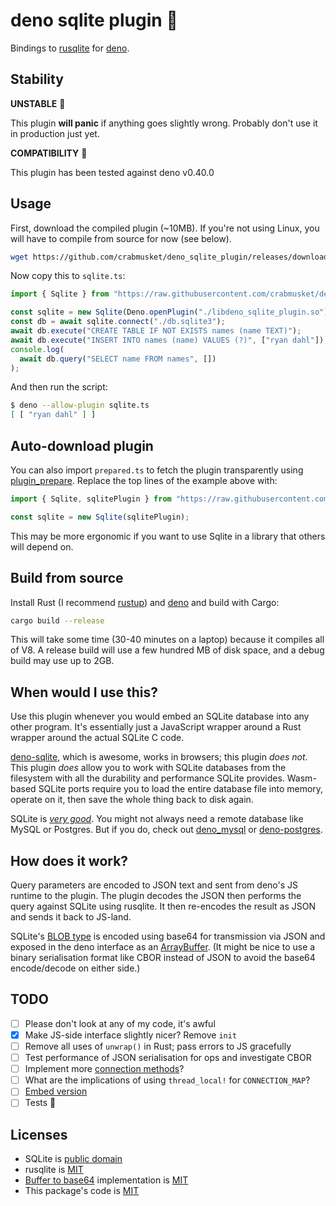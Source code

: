 # deno sqlite plugin :seedling:

Bindings to [rusqlite](https://github.com/jgallagher/rusqlite) for [deno](https://deno.land).

## Stability

**UNSTABLE** :rotating_light:

This plugin **will panic** if anything goes slightly wrong.
Probably don't use it in production just yet.

**COMPATIBILITY** 🦕

This plugin has been tested against deno v0.40.0

## Usage

First, download the compiled plugin (~10MB).
If you're not using Linux, you will have to compile from source for now (see below).

```bash
wget https://github.com/crabmusket/deno_sqlite_plugin/releases/download/v0.2/libdeno_sqlite_plugin.so
```

Now copy this to `sqlite.ts`:

```ts
import { Sqlite } from "https://raw.githubusercontent.com/crabmusket/deno_sqlite_plugin/v0.2/src/mod.ts";

const sqlite = new Sqlite(Deno.openPlugin("./libdeno_sqlite_plugin.so"));
const db = await sqlite.connect("./db.sqlite3");
await db.execute("CREATE TABLE IF NOT EXISTS names (name TEXT)");
await db.execute("INSERT INTO names (name) VALUES (?)", ["ryan dahl"]);
console.log(
  await db.query("SELECT name FROM names", [])
);
```

And then run the script:

```bash
$ deno --allow-plugin sqlite.ts
[ [ "ryan dahl" ] ]
```

## Auto-download plugin

You can also import `prepared.ts` to fetch the plugin transparently using [plugin_prepare](https://github.com/manyuanrong/deno-plugin-prepare).
Replace the top lines of the example above with:

```ts
import { Sqlite, sqlitePlugin } from "https://raw.githubusercontent.com/crabmusket/deno_sqlite_plugin/v0.2/src/prepared.ts";

const sqlite = new Sqlite(sqlitePlugin);
```

This may be more ergonomic if you want to use Sqlite in a library that others will depend on.

## Build from source

Install Rust (I recommend [rustup](https://rustup.rs/)) and [deno](https://deno.land/#install) and build with Cargo:

```bash
cargo build --release
```

This will take some time (30-40 minutes on a laptop) because it compiles all of V8.
A release build will use a few hundred MB of disk space, and a debug build may use up to 2GB.

## When would I use this?

Use this plugin whenever you would embed an SQLite database into any other program.
It's essentially just a JavaScript wrapper around a Rust wrapper around the actual SQLite C code.

[deno-sqlite](https://github.com/dyedgreen/deno-sqlite), which is awesome, works in browsers; this plugin _does not_.
This plugin _does_ allow you to work with SQLite databases from the filesystem with all the durability and performance SQLite provides.
Wasm-based SQLite ports require you to load the entire database file into memory, operate on it, then save the whole thing back to disk again.

SQLite is [_very good_](https://sqlite.org/testing.html).
You might not always need a remote database like MySQL or Postgres.
But if you do, check out [deno_mysql](https://github.com/manyuanrong/deno_mysql) or [deno-postgres](https://github.com/buildondata/deno-postgres).

## How does it work?

Query parameters are encoded to JSON text and sent from deno's JS runtime to the plugin.
The plugin decodes the JSON then performs the query against SQLite using rusqlite.
It then re-encodes the result as JSON and sends it back to JS-land.

SQLite's [BLOB type](https://www.sqlite.org/datatype3.html) is encoded using base64 for transmission via JSON and exposed in the deno interface as an [ArrayBuffer](https://developer.mozilla.org/en-US/docs/Web/JavaScript/Reference/Global_Objects/ArrayBuffer).
(It might be nice to use a binary serialisation format like CBOR instead of JSON to avoid the base64 encode/decode on either side.)

## TODO

- [ ] Please don't look at any of my code, it's awful
- [x] Make JS-side interface slightly nicer? Remove `init`
- [ ] Remove all uses of `unwrap()` in Rust; pass errors to JS gracefully
- [ ] Test performance of JSON serialisation for ops and investigate CBOR
- [ ] Implement more [connection methods](https://docs.rs/rusqlite/0.21.0/rusqlite/struct.Connection.html)?
- [ ] What are the implications of using `thread_local!` for `CONNECTION_MAP`?
- [ ] [Embed version](https://stackoverflow.com/a/27841363)
- [ ] Tests 😬

## Licenses

* SQLite is [public domain](https://sqlite.org/copyright.html)
* rusqlite is [MIT](https://github.com/jgallagher/rusqlite/blob/master/LICENSE)
* [Buffer to base64](./src/bufferToBase64.js) implementation is [MIT](https://gist.githubusercontent.com/jonleighton/958841/raw/fb05a8632efb75d85d43deb593df04367ce48371/base64ArrayBuffer.js)
* This package's code is [MIT](./LICENSE)
